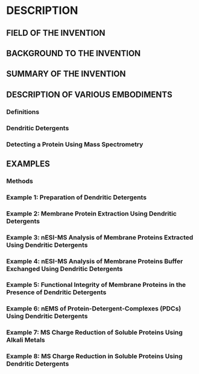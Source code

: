 # DESCRIPTION

## FIELD OF THE INVENTION

## BACKGROUND TO THE INVENTION

## SUMMARY OF THE INVENTION

## DESCRIPTION OF VARIOUS EMBODIMENTS

### Definitions

### Dendritic Detergents

### Detecting a Protein Using Mass Spectrometry

## EXAMPLES

### Methods

### Example 1: Preparation of Dendritic Detergents

### Example 2: Membrane Protein Extraction Using Dendritic Detergents

### Example 3: nESI-MS Analysis of Membrane Proteins Extracted Using Dendritic Detergents

### Example 4: nESI-MS Analysis of Membrane Proteins Buffer Exchanged Using Dendritic Detergents

### Example 5: Functional Integrity of Membrane Proteins in the Presence of Dendritic Detergents

### Example 6: nEMS of Protein-Detergent-Complexes (PDCs) Using Dendritic Detergents

### Example 7: MS Charge Reduction of Soluble Proteins Using Alkali Metals

### Example 8: MS Charge Reduction in Soluble Proteins Using Dendritic Detergents


